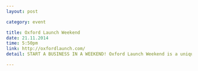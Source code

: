 ```yaml
---
layout: post

category: event

title: Oxford Launch Weekend
date: 21.11.2014
time: 5:50pm
link: http://oxfordlaunch.com/
detail: START A BUSINESS IN A WEEKEND! Oxford Launch Weekend is a unique and exciting event aimed at aspiring entrepreneurs and established business people. This not-for-profit event is open to anyone with a business idea who wishes to take it forward to form a company.

---
```

